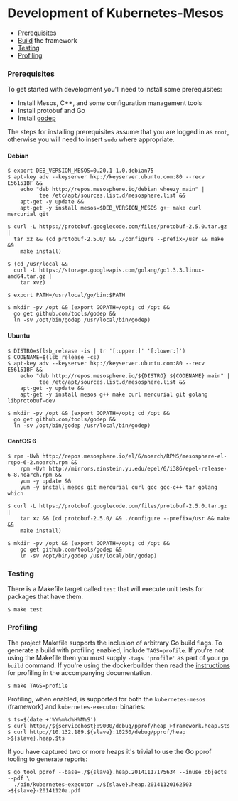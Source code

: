 Development of Kubernetes-Mesos
==

* [Prerequisites](#prerequisites)
* [Build](README.md#build) the framework
* [Testing](#testing)
* [Profiling](#profiling)

### Prerequisites
To get started with development you'll need to install some prerequisites:
* Install Mesos, C++, and some configuration management tools
* Install protobuf and Go
* Install [godep][2]

The steps for installing prerequisites assume that you are logged in as `root`, otherwise you will need to insert `sudo` where appropriate.

#### Debian

```shell
$ export DEB_VERSION_MESOS=0.20.1-1.0.debian75
$ apt-key adv --keyserver hkp://keyserver.ubuntu.com:80 --recv E56151BF &&
    echo "deb http://repos.mesosphere.io/debian wheezy main" |
          tee /etc/apt/sources.list.d/mesosphere.list &&
    apt-get -y update &&
    apt-get -y install mesos=$DEB_VERSION_MESOS g++ make curl mercurial git

$ curl -L https://protobuf.googlecode.com/files/protobuf-2.5.0.tar.gz |
  tar xz && (cd protobuf-2.5.0/ && ./configure --prefix=/usr && make &&
    make install)

$ (cd /usr/local &&
  curl -L https://storage.googleapis.com/golang/go1.3.3.linux-amd64.tar.gz |
    tar xvz)

$ export PATH=/usr/local/go/bin:$PATH

$ mkdir -pv /opt && (export GOPATH=/opt; cd /opt &&
  go get github.com/tools/godep &&
  ln -sv /opt/bin/godep /usr/local/bin/godep)
```

#### Ubuntu
```shell
$ DISTRO=$(lsb_release -is | tr '[:upper:]' '[:lower:]')
$ CODENAME=$(lsb_release -cs)
$ apt-key adv --keyserver hkp://keyserver.ubuntu.com:80 --recv E56151BF &&
    echo "deb http://repos.mesosphere.io/${DISTRO} ${CODENAME} main" |
          tee /etc/apt/sources.list.d/mesosphere.list &&
    apt-get -y update &&
    apt-get -y install mesos g++ make curl mercurial git golang libprotobuf-dev

$ mkdir -pv /opt && (export GOPATH=/opt; cd /opt &&
  go get github.com/tools/godep &&
  ln -sv /opt/bin/godep /usr/local/bin/godep)
```

#### CentOS 6
```shell
$ rpm -Uvh http://repos.mesosphere.io/el/6/noarch/RPMS/mesosphere-el-repo-6-2.noarch.rpm &&
    rpm -Uvh http://mirrors.einstein.yu.edu/epel/6/i386/epel-release-6-8.noarch.rpm &&
    yum -y update &&
    yum -y install mesos git mercurial curl gcc gcc-c++ tar golang which

$ curl -L https://protobuf.googlecode.com/files/protobuf-2.5.0.tar.gz |
    tar xz && (cd protobuf-2.5.0/ && ./configure --prefix=/usr && make &&
    make install)

$ mkdir -pv /opt && (export GOPATH=/opt; cd /opt &&
    go get github.com/tools/godep &&
    ln -sv /opt/bin/godep /usr/local/bin/godep)
```

### Testing

There is a Makefile target called `test` that will execute unit tests for packages that have them.
```shell
$ make test
```

### Profiling

The project Makefile supports the inclusion of arbitrary Go build flags.
To generate a build with profiling enabled, include `TAGS=profile`.
If you're not using the Makefile then you must supply `-tags 'profile'` as part of your `go build` command.
If you're using the dockerbuilder then read the [instructions][3] for profiling in the accompanying documentation.

```shell
$ make TAGS=profile
```

Profiling, when enabled, is supported for both the `kubernetes-mesos` (framework) and `kubernetes-executor` binaries:
```shell
$ ts=$(date +'%Y%m%d%H%M%S')
$ curl http://${servicehost}:9000/debug/pprof/heap >framework.heap.$ts
$ curl http://10.132.189.${slave}:10250/debug/pprof/heap >${slave}.heap.$ts
```

If you have captured two or more heaps it's trivial to use the Go pprof tooling to generate reports:
```shell
$ go tool pprof --base=./${slave}.heap.20141117175634 --inuse_objects --pdf \
  ./bin/kubernetes-executor ./${slave}.heap.20141120162503 >${slave}-20141120a.pdf
```

[1]: https://github.com/mesosphere/kubernetes-mesos#build
[2]: https://github.com/tools/godep
[3]: hack/dockerbuild/README.md#profiling
